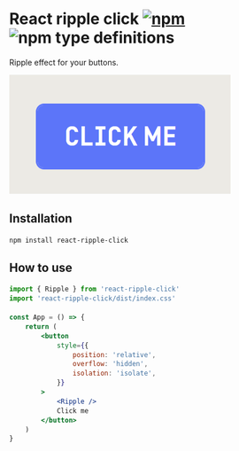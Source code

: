 # React ripple click [![npm](https://img.shields.io/npm/v/react-ripple-click.svg)](https://www.npmjs.com/package/react-ripple-click) ![npm type definitions](https://img.shields.io/npm/types/react-ripple-click.svg)

Ripple effect for your buttons.

![UI example](https://raw.githubusercontent.com/FilipChalupa/react-ripple-click/HEAD/screencast.gif)

## Installation

```bash
npm install react-ripple-click
```

## How to use

```jsx
import { Ripple } from 'react-ripple-click'
import 'react-ripple-click/dist/index.css'

const App = () => {
	return (
		<button
			style={{
				position: 'relative',
				overflow: 'hidden',
				isolation: 'isolate',
			}}
		>
			<Ripple />
			Click me
		</button>
	)
}
```
